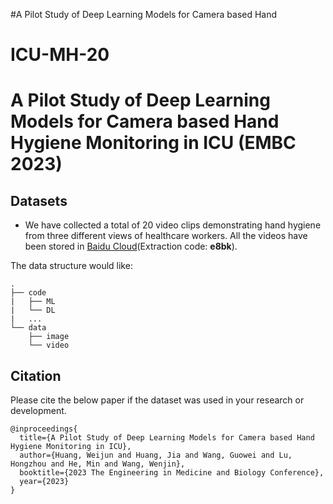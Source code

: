 #A Pilot Study of Deep Learning Models for Camera based Hand

# ICU-MH-20

# A Pilot Study of Deep Learning Models for Camera based Hand Hygiene Monitoring in ICU (EMBC 2023)

## Datasets

* We have collected a total of 20 video clips demonstrating hand hygiene from three different views of healthcare workers. All the videos have been stored in [Baidu Cloud](https://pan.baidu.com/s/1KlLKYKsHInm8ygD9huv6AA)(Extraction code: **e8bk**). 

The data structure would like:

```
.
├── code
|   ├── ML
|   └── DL
|   ...
└── data
    ├── image
    └── video
```

## Citation

Please cite the below paper if the dataset was used in your research or development.

```
@inproceedings{
  title={A Pilot Study of Deep Learning Models for Camera based Hand Hygiene Monitoring in ICU},
  author={Huang, Weijun and Huang, Jia and Wang, Guowei and Lu, Hongzhou and He, Min and Wang, Wenjin},
  booktitle={2023 The Engineering in Medicine and Biology Conference},
  year={2023}
}
```